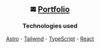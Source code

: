 <h2 align="center">
    <img alt="logo" src="./public/logo.png" style="width: 16px;"/>
    <a href="https://fernando.haroware.com/" target="_blank">Portfolio</a>
</h2>

<div align="center">
<h3>
Technologies used
</h3>

[Astro](https://astro.build/) - [Tailwind](https://tailwindcss.com/) -
[TypeScript](https://www.typescriptlang.org/) - [React](https://reactjs.org/)
</div>
